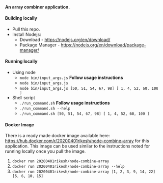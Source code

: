 #### An array combiner application.
#### Building locally
* Pull this repo.
* Install Nodejs:
  * Download - https://nodejs.org/en/download/
  * Package Manager - https://nodejs.org/en/download/package-manager/

#### Running locally
* Using node
  * `node bin/input_args.js` **Follow usage instructions**
  * `node bin/input_args.js`
  * `node bin/input_args.js [50, 51, 54, 67, 98] [ 1, 4, 52, 60, 100 ]`
* Shell script
  * `./run_command.sh` **Follow usage instructions**
  * `./run_command.sh --help`
  * `./run_command.sh [50, 51, 54, 67, 98] [ 1, 4, 52, 60, 100 ]`

#### Docker Image

There is a ready made docker image available here: <https://hub.docker.com/r/20200401rikesh/node-combine-array> for this application.
This image can be used similar to the instructions noted for running locally once you pull the image.
1. `docker run 20200401rikesh/node-combine-array`
2. `docker run 20200401rikesh/node-combine-array --help`
2. `docker run 20200401rikesh/node-combine-array [1, 2, 3, 9, 14, 22] [5, 6, 10, 15]`

